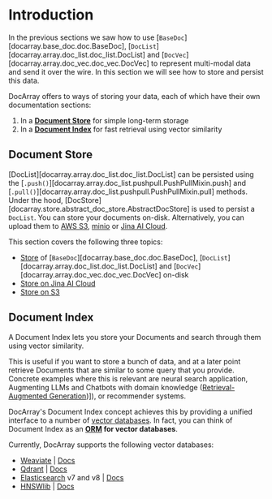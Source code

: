# Introduction

In the previous sections we saw how to use [`BaseDoc`][docarray.base_doc.doc.BaseDoc], [`DocList`][docarray.array.doc_list.doc_list.DocList] and [`DocVec`][docarray.array.doc_vec.doc_vec.DocVec] to represent multi-modal data and send it over the wire.
In this section we will see how to store and persist this data.

DocArray offers to ways of storing your data, each of which have their own documentation sections:

1. In a **[Document Store](#document-store)** for simple long-term storage
2. In a **[Document Index](#document-index)** for fast retrieval using vector similarity

## Document Store
    
[DocList][docarray.array.doc_list.doc_list.DocList] can be persisted using the
[`.push()`][docarray.array.doc_list.pushpull.PushPullMixin.push] and 
[`.pull()`][docarray.array.doc_list.pushpull.PushPullMixin.pull] methods. 
Under the hood, [DocStore][docarray.store.abstract_doc_store.AbstractDocStore] is used to persist a `DocList`. 
You can store your documents on-disk. Alternatively, you can upload them to [AWS S3](https://aws.amazon.com/s3/), 
[minio](https://min.io) or [Jina AI Cloud](https://cloud.jina.ai/user/storage). 

This section covers the following three topics:

  - [Store](doc_store/store_file.md) of [`BaseDoc`][docarray.base_doc.doc.BaseDoc], [`DocList`][docarray.array.doc_list.doc_list.DocList] and [`DocVec`][docarray.array.doc_vec.doc_vec.DocVec] on-disk
  - [Store on Jina AI Cloud](doc_store/store_jac.md) 
  - [Store on S3](doc_store/store_s3.md)
   
## Document Index

A Document Index lets you store your Documents and search through them using vector similarity.

This is useful if you want to store a bunch of data, and at a later point retrieve Documents that are similar to
some query that you provide.
Concrete examples where this is relevant are neural search application, Augmenting LLMs and Chatbots with domain knowledge ([Retrieval-Augmented Generation](https://arxiv.org/abs/2005.11401))]),
or recommender systems.

DocArray's Document Index concept achieves this by providing a unified interface to a number of [vector databases](https://learn.microsoft.com/en-us/semantic-kernel/concepts-ai/vectordb).
In fact, you can think of Document Index as an **[ORM](https://sqlmodel.tiangolo.com/db-to-code/) for vector databases**.

Currently, DocArray supports the following vector databases:

- [Weaviate](https://weaviate.io/)  |  [Docs](index_weaviate.md)
- [Qdrant](https://qdrant.tech/)  |  [Docs](index_qdrant.md)
- [Elasticsearch](https://www.elastic.co/elasticsearch/) v7 and v8  |  [Docs](index_elastic.md)
- [HNSWlib](https://github.com/nmslib/hnswlib)  |  [Docs](index_hnswlib.md)
